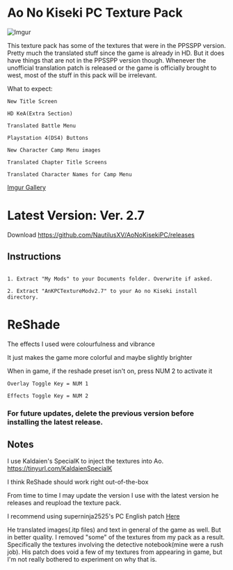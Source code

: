 # Ao No Kiseki PC Texture Pack

![Imgur](https://i.imgur.com/QKGRlbg.png)

This texture pack has some of the textures that were in the PPSSPP version. Pretty much the translated stuff since the game is already in HD. But it does have things that are not in the PPSSPP version though. Whenever the unofficial translation patch is released or the game is officially brought to west, most of the stuff in this pack will be irrelevant.

What to expect:
```
New Title Screen

HD KeA(Extra Section)

Translated Battle Menu

Playstation 4(DS4) Buttons

New Character Camp Menu images

Translated Chapter Title Screens

Translated Character Names for Camp Menu

```
[Imgur Gallery](https://imgur.com/a/hNzzp)

# Latest Version: Ver. 2.7

Download https://github.com/NautilusXV/AoNoKisekiPC/releases

## Instructions
```

1. Extract "My Mods" to your Documents folder. Overwrite if asked.

2. Extract "AnKPCTextureModv2.7" to your Ao no Kiseki install directory.
```

# ReShade

The effects I used were colourfulness and vibrance

It just makes the game more colorful and maybe slightly brighter

When in game, if the reshade preset isn't on, press NUM 2 to activate it

```
Overlay Toggle Key = NUM 1

Effects Toggle Key = NUM 2
```

### **For future updates, delete the previous version before installing the latest release.**

## Notes

I use Kaldaien's SpecialK to inject the textures into Ao. https://tinyurl.com/KaldaienSpecialK

I think ReShade should work right out-of-the-box

From time to time I may update the version I use with the latest version he releases and reupload the texture pack.

I recommend using superninja2525's PC English patch [Here](https://gbatemp.net/threads/ao-no-kiseki-ppsspp-hd-texture-pack.484790/page-8#post-7944667)

He translated images(.itp files) and text in general of the game as well. But in better quality. I removed "some" of the textures from my pack as a result. Specifically the textures involving the detective notebook(mine were a rush job). His patch does void a few of my textures from appearing in game, but I'm not really bothered to experiment on why that is.
